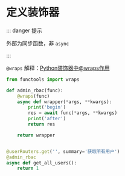 

# 定义装饰器



::: danger 提示

外部为同步函数，非 `async`

:::

`@wraps` 解释：[Python装饰器中@wraps作用](https://blog.csdn.net/weixin_40576010/article/details/88639686)

```python {1,4,5,7}
from functools import wraps

def admin_rbac(func):
    @wraps(func)
    async def wrapper(*args, **kwargs):
        print('begin')
        res = await func(*args, **kwargs)
        print('after')
        return res

    return wrapper


@userRouters.get('', summary='获取所有用户')
@admin_rbac
async def get_all_users():
    return 1
```





